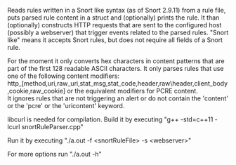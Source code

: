 
Reads rules written in a Snort like syntax (as of Snort 2.9.11) from a rule file, puts parsed rule content in a struct and (optionally) prints the rule. 
It than (optionally) constructs HTTP requests that are sent to the configured host (possibly a webserver) that trigger events related to the parsed rules.
"Snort like" means it accepts Snort rules, but does not require all fields of a Snort rule.

For the moment it only converts hex characters in content patterns that are part of the first 128 readable ASCII characters.
It only parses rules that use one of the following content modifiers: http\_\[method,uri,raw\_uri,stat\_msg,stat\_code,header,raw\header,client\_body,cookie,raw_cookie] or the equivalent modifiers for PCRE content.                                 
It ignores rules that are not triggering an alert or do not contain the 'content' or the 'pcre' or the 'uricontent' keyword.

libcurl is needed for compilation.
Build it by executing "g++ -std=c++11 -lcurl snortRuleParser.cpp"

Run it by executing "./a.out -f \<snortRuleFile\> -s \<webserver\>"
  
For more options run "./a.out -h"
